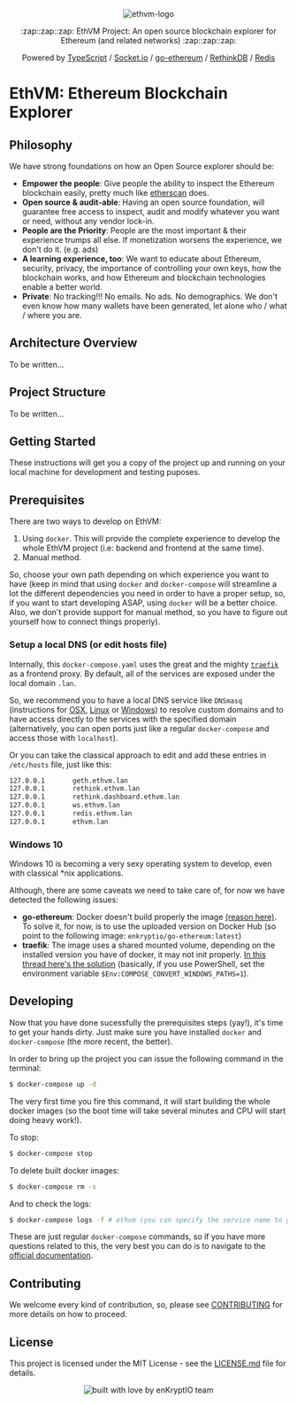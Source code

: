 <div align="center">
  <img src="https://raw.githubusercontent.com/enKryptIO/ethvm/master/.github/assets/logo.png" alt="ethvm-logo">
  <p>:zap::zap::zap: EthVM Project: An open source blockchain explorer for Ethereum (and related networks) :zap::zap::zap:</p>
  <p>Powered by <a href="https://www.typescriptlang.org/">TypeScript</a> / <a href="https://github.com/socketio/socket.io">Socket.io</a> / <a href="https://github.com/ethereum/go-ethereum">go-ethereum</a> / <a href="https://github.com/rethinkdb/rethinkdb">RethinkDB</a> / <a href="https://redis.io/topics/quickstart">Redis</a></p>
</div>

# EthVM: Ethereum Blockchain Explorer

## Philosophy

We have strong foundations on how an Open Source explorer should be:

- **Empower the people**: Give people the ability to inspect the Ethereum blockchain easily, pretty much like [etherscan](https://etherscan.io/) does.
- **Open source & audit-able**: Having an open source foundation, will guarantee free access to inspect, audit and modify whatever you want or need, without any vendor lock-in.
- **People are the Priority**: People are the most important & their experience trumps all else. If monetization worsens the experience, we don't do it. (e.g. ads)
- **A learning experience, too**: We want to educate about Ethereum, security, privacy, the importance of controlling your own keys, how the blockchain works, and how Ethereum and blockchain technologies enable a better world.
- **Private**: No tracking!!! No emails. No ads. No demographics. We don't even know how many wallets have been generated, let alone who / what / where you are.

## Architecture Overview

To be written...

## Project Structure

To be written...

## Getting Started

These instructions will get you a copy of the project up and running on your local machine for development and testing puposes.

## Prerequisites

There are two ways to develop on EthVM:

1.  Using `docker`. This will provide the complete experience to develop the whole EthVM project (i.e: backend and frontend at the same time).
2.  Manual method.

So, choose your own path depending on which experience you want to have (keep in mind that using `docker` and `docker-compose` will streamline a lot the different dependencies you need in order to have a proper setup, so, if you want to start developing ASAP, using `docker` will be a better choice. Also, we don't provide support for manual method, so you have to figure out yourself how to connect things properly).

### Setup a local DNS (or edit hosts file)

Internally, this `docker-compose.yaml` uses the great and the mighty [`traefik`](https://traefik.io/) as a frontend proxy. By default, all of the services are exposed under the local domain `.lan`.

So, we recommend you to have a local DNS service like `DNSmasq` (instructions for [OSX](https://gist.github.com/ogrrd/5831371), [Linux](https://wiki.archlinux.org/index.php/dnsmasq) or [Windows](http://www.orbitale.io/2017/12/05/setup-a-dnsmasq-equivalent-on-windows-with-acrylic.html)) to resolve custom domains and to have access directly to the services with the specified domain (alternatively, you can open ports just like a regular `docker-compose` and access those with `localhost`).

Or you can take the classical approach to edit and add these entries in `/etc/hosts` file, just like this:

```sh
127.0.0.1       geth.ethvm.lan
127.0.0.1       rethink.ethvm.lan
127.0.0.1       rethink.dashboard.ethvm.lan
127.0.0.1       ws.ethvm.lan
127.0.0.1       redis.ethvm.lan
127.0.0.1       ethvm.lan
```

### Windows 10

Windows 10 is becoming a very sexy operating system to develop, even with classical *nix applications. 

Although, there are some caveats we need to take care of, for now we have detected the following issues:

* **go-ethereum**: Docker doesn't build properly the image [(reason here)](https://github.com/ethereum/go-ethereum/issues/16828). To solve it, for now, is to use the uploaded version on Docker Hub (so point to the following image: `enkryptio/go-ethereum:latest`)
* **traefik**: The image uses a shared mounted volume, depending on the installed version you have of docker, it may not init properly. [In this thread here's the solution](https://github.com/docker/for-win/issues/1829) (basically, if you use PowerShell, set the environment variable `$Env:COMPOSE_CONVERT_WINDOWS_PATHS=1`).

## Developing

Now that you have done sucessfully the prerequisites steps (yay!), it's time to get your hands dirty. Just make sure you have installed `docker` and `docker-compose` (the more recent, the better).

In order to bring up the project you can issue the following command in the terminal:

```sh
$ docker-compose up -d
```

The very first time you fire this command, it will start building the whole docker images (so the boot time will take several minutes and CPU will start doing heavy work!).

To stop:

```sh
$ docker-compose stop
```

To delete built docker images:

```sh
$ docker-compose rm -s
```

And to check the logs:

```sh
$ docker-compose logs -f # ethvm (you can specify the service name to gather specific logs also)
```

These are just regular `docker-compose` commands, so if you have more questions related to this, the very best you can do is to navigate to the [official documentation](https://docs.docker.com/compose/).

## Contributing

We welcome every kind of contribution, so, please see [CONTRIBUTING](.github/CONTRIBUTING.md) for more details on how to proceed.

## License

This project is licensed under the MIT License - see the [LICENSE.md](LICENSE.md) file for details.

<div align="center">
  <img src="https://forthebadge.com/images/badges/built-with-love.svg" alt="built with love by enKryptIO team" />
</div>
